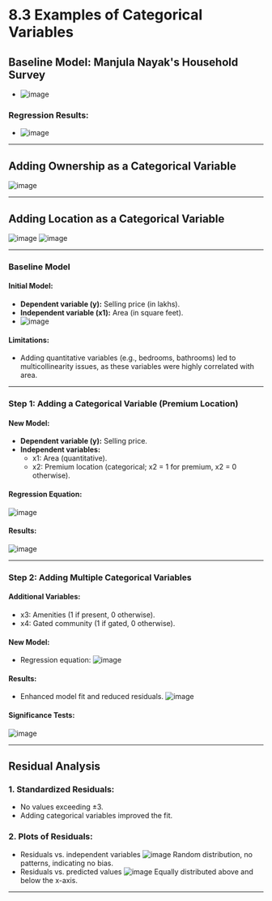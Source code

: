 # 8.3 Examples of Categorical Variables

## Baseline Model: Manjula Nayak's Household Survey
- ![image](https://github.com/user-attachments/assets/559b8a75-79fc-43e8-b9ce-7f5b2a24395a)

### Regression Results:
- ![image](https://github.com/user-attachments/assets/019ed39e-7a7d-4ffc-b885-98e523f54e3d)


---

## Adding Ownership as a Categorical Variable
![image](https://github.com/user-attachments/assets/801a771c-0341-4624-9207-e6f451789892)

---

## Adding Location as a Categorical Variable
![image](https://github.com/user-attachments/assets/f42cac4c-4c92-4229-8083-57005d60557c)
![image](https://github.com/user-attachments/assets/b5df62ef-4758-4a9f-92f0-01672226c2b6)

---

### Baseline Model
#### Initial Model:
- **Dependent variable (y):** Selling price (in lakhs).  
- **Independent variable (x1):** Area (in square feet).
- ![image](https://github.com/user-attachments/assets/b7f91251-461d-48ee-a198-80cadd2ded9f)

#### Limitations:
- Adding quantitative variables (e.g., bedrooms, bathrooms) led to multicollinearity issues, as these variables were highly correlated with area.

---

### Step 1: Adding a Categorical Variable (Premium Location)
#### New Model:
- **Dependent variable (y):** Selling price.  
- **Independent variables:**
  - x1: Area (quantitative).  
  - x2: Premium location (categorical; x2 = 1 for premium, x2 = 0 otherwise).

#### Regression Equation:
![image](https://github.com/user-attachments/assets/4658f909-76f0-4d28-bf2c-9572f66a1992)

#### Results:
![image](https://github.com/user-attachments/assets/cbf747f0-808f-485d-8a8b-76faadce9877)

---

### Step 2: Adding Multiple Categorical Variables
#### Additional Variables:
- x3: Amenities (1 if present, 0 otherwise).  
- x4: Gated community (1 if gated, 0 otherwise).

#### New Model:
- Regression equation:
![image](https://github.com/user-attachments/assets/dd68290d-5cc1-4496-a729-57ab329b39a7)


#### Results:
- Enhanced model fit and reduced residuals.
![image](https://github.com/user-attachments/assets/5fe74992-9c57-47c0-93d8-35d5c978456c)

#### Significance Tests:
![image](https://github.com/user-attachments/assets/15276f0c-c78b-4f95-904d-8721979b03af)

---

## Residual Analysis

### 1. Standardized Residuals:
- No values exceeding ±3.
- Adding categorical variables improved the fit.
### 2. Plots of Residuals:
- Residuals vs. independent variables ![image](https://github.com/user-attachments/assets/3993937c-51c0-4451-93f5-950559a2c156)
 Random distribution, no patterns, indicating no bias.
- Residuals vs. predicted values ![image](https://github.com/user-attachments/assets/2b6e9398-62ef-460d-9208-2902c1ba7850)
 Equally distributed above and below the x-axis.

---
